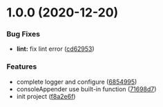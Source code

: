 # 1.0.0 (2020-12-20)


### Bug Fixes

* **lint:** fix lint error ([cd62953](https://github.com/remote-web-dev-tools/logger/commit/cd629539482a9800bad19990ae409df01cee6492))


### Features

* complete logger and configure ([6854995](https://github.com/remote-web-dev-tools/logger/commit/68549958857be76a6cd7d4b9f4e0405615b06d8a))
* consoleAppender use built-in function ([71698d7](https://github.com/remote-web-dev-tools/logger/commit/71698d700a8b01fcd250ba8da76f6bf050de0991))
* init project ([f8a2e6f](https://github.com/remote-web-dev-tools/logger/commit/f8a2e6fb4d061bf18dfcab114db024b9f05f2735))



